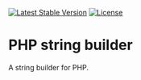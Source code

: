 [![Latest Stable Version](https://poser.pugx.org/dtkahl/php-string-builder/v/stable)](https://packagist.org/packages/dtkahl/php-string-builder)
[![License](https://poser.pugx.org/dtkahl/php-string-builder/license)](https://packagist.org/packages/dtkahl/php-string-builder)

# PHP string builder
A string builder for PHP.
